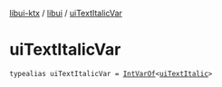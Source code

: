 [libui-ktx](../index.md) / [libui](index.md) / [uiTextItalicVar](./ui-text-italic-var.md)

# uiTextItalicVar

`typealias uiTextItalicVar = `[`IntVarOf`](../kotlinx.cinterop/-int-var-of/index.md)`<`[`uiTextItalic`](ui-text-italic.md)`>`